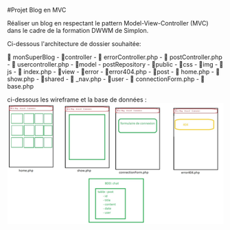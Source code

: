 #Projet Blog en MVC

Réaliser un blog en respectant le pattern Model-View-Controller (MVC) dans le cadre de la formation DWWM de Simplon.

Ci-dessous l'architecture de dossier souhaitée:

📁 monSuperBlog
	- 📁controller
		- 📄 errorController.php
		- 📄 postController.php
		- 📄 usercontroller.php
	- 📁model
		- postRepository
	- 📁public
		- 📁css
		- 📁img
		- 📁js
		- 📄 index.php
	- 📁view
		- 📁error
			- 📄error404.php
		- 📁post
			- 📄 home.php
			- 📄 show.php
		- 📁shared
			- 📄 _nav.php
		- 📁user
			- 📄 connectionForm.php
		- 📄 base.php

ci-dessous les wireframe et la base de données :
![Alt text](views&bdd.jpg?raw=true "Title") 